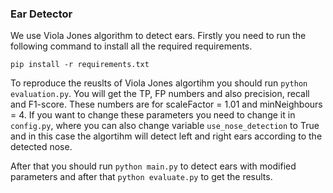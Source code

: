### Ear Detector

We use Viola Jones algorithm to detect ears. Firstly you need to run the following command to install all the required requirements.

```buildoutcfg
pip install -r requirements.txt
```

To reproduce the reuslts of Viola Jones algortihm you should run `` python evaluation.py ``. You will get the TP, FP numbers and also precision, recall and F1-score. These numbers are for scaleFactor = 1.01 and minNeighbours = 4. If you want to change these parameters you need to change it in `config.py`, where you can also change variable `use_nose_detection` to True and in this case the algortihm will detect left and right ears according to the detected nose. 

After that you should run `python main.py` to detect ears with modified parameters and after that `python evaluate.py` to get the results. 